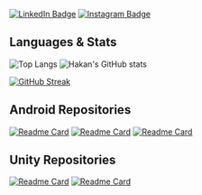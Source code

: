 <!-- ![Hakan's GitHub Banner](background.png) -->

<!-- <img src="banner.png" width="300"> -->

[![LinkedIn Badge](https://img.shields.io/badge/LinkedIn-informational?style=flat&logo=linkedin&logoColor=white&color=0D76A8)](https://www.linkedin.com/in/hakandindis/)
[![Instagram Badge](https://img.shields.io/badge/Instagram-informational?style=flat&logo=instagram&logoColor=white&color=0D76A8)](https://www.instagram.com/hakandindis/)

<!-- ![](https://img.shields.io/badge/c%23-%23239120.svg?style=for-the-badge&logo=javascript&logoColor=white)
![Dart](https://img.shields.io/badge/dart-%230175C2.svg?style=for-the-badge&logo=dart&logoColor=white)
![](https://img.shields.io/badge/-Dart-61DAFB?logo=dart&logoColor=white&style=flat-square) -->

<!-- ![](https://komarev.com/ghpvc/?username=hakandindis&color=orange) -->

<!-- Skills

![](https://img.shields.io/badge/Flutter-informational?style=flat&logo=flutter&logoColor=white&color=4AB197)
![](https://img.shields.io/badge/Dart-informational?style=flat&logo=dart&logoColor=white&color=4AB197)

![](https://img.shields.io/badge/Qt_Framework-informational?style=flat&logo=qt&logoColor=white&color=4AB197)
![](https://img.shields.io/badge/Socket_Programming-informational?style=flat&logo=cpp&logoColor=white&color=4AB197)

![](https://img.shields.io/badge/Unity-informational?style=flat&logo=unity&logoColor=white&color=4AB197) -->

<!-- <details>
<summary>More Skills</summary>
</details> -->

<!-- <a href="https://github.com/hakandindis/Bildir">
  <img align="center" src="https://github-readme-stats.vercel.app/api/pin/?username=hakandindis&repo=Bildir&theme=tokyonight" width=350/>
</a>
<a href="https://github.com/hakandindis/Bildir">
  <img align="center" src="https://github-readme-stats.vercel.app/api/pin/?username=hakandindis&repo=Bildir&theme=tokyonight" width=350 />
</a> -->

## Languages & Stats

![Top Langs](https://github-readme-stats.vercel.app/api/top-langs/?username=hakandindis&layout=compact&theme=tokyonight&exclude_repo=save-the-doctor-game,memory-dice-game&hide=javascript)
![Hakan's GitHub stats](https://github-readme-stats.vercel.app/api?username=hakandindis&show_icons=true&hide=contribs,issues&theme=tokyonight&count_private=true)

[![GitHub Streak](https://streak-stats.demolab.com?user=hakandindis&theme=tokyonight-duo&border_radius=5)](https://git.io/streak-stats)

## Android Repositories

[![Readme Card](https://github-readme-stats.vercel.app/api/pin/?username=hakandindis&show_owner=true&theme=radical&repo=FinanceApp)](https://github.com/hakandindis/FinanceApp)
[![Readme Card](https://github-readme-stats.vercel.app/api/pin/?username=hakandindis&show_owner=true&theme=radical&repo=MovieApp)](https://github.com/hakandindis/MovieApp)
[![Readme Card](https://github-readme-stats.vercel.app/api/pin/?username=hakandindis&show_owner=true&theme=radical&repo=CryptoApp)](https://github.com/hakandindis/CryptoApp)

## Unity Repositories

[![Readme Card](https://github-readme-stats.vercel.app/api/pin/?username=hakandindis&show_owner=true&theme=tokyonight&repo=save-the-doctor-game)](https://github.com/hakandindis/save-the-doctor-game)
[![Readme Card](https://github-readme-stats.vercel.app/api/pin/?username=hakandindis&show_owner=true&theme=tokyonight&repo=memory-dice-game)](https://github.com/hakandindis/memory-dice-game)
